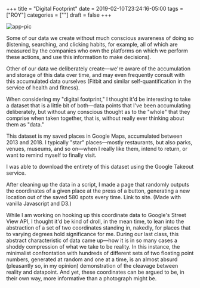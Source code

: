 +++
title = "Digital Footprint"
date = 2019-02-10T23:24:16-05:00
tags = ["ROY"]
categories = [""]
draft = false
+++

![app-pic](/images/uploads/coordinates.png)

Some of our data we create without much conscious awareness of doing so (listening, searching, and clicking habits, for example, all of which are measured by the companies who own the platforms on which we perform these actions, and use this information to make decisions).

Other of our data we deliberately create—we're aware of the accumulation and storage of this data over time, and may even frequently consult with this accumulated data ourselves (Fitbit and similar self-quantification in the service of health and fitness).

When considering my "digital footprint," I thought it'd be interesting to take a dataset that is a little bit of both—data points that I've been accumulating deliberately, but without any conscious thought as to the "whole" that they comprise when taken together, that is, without really ever thinking about them as "data."

This dataset is my saved places in Google Maps, accumulated between 2013 and 2018. I typically "star" places—mostly restaurants, but also parks, venues, museums, and so on—when I really like them, intend to return, or want to remind myself to finally visit.

I was able to download the entirety of this dataset using the Google Takeout service.

After cleaning up the data in a script, I made a page that randomly outputs the coordinates of a given place at the press of a button, generating a new location out of the saved 580 spots every time. Link to site. (Made with vanilla Javascript and D3.)

While I am working on hooking up this coordinate data to Google's Street View API, I thought it'd be kind of droll, in the mean time, to lean into the abstraction of a set of two coordinates standing in, nakedly, for places that to varying degrees hold significance for me. During our last class, this abstract characteristic of data came up—how it is in so many cases a shoddy compression of what we take to be reality. In this instance, the minimalist confrontation with hundreds of different sets of two floating point numbers, generated at random and one at a time, is an almost absurd (pleasantly so, in my opinion) demonstration of the cleavage between reality and datapoint. And yet, these coordinates can be argued to be, in their own way, more informative than a photograph might be.